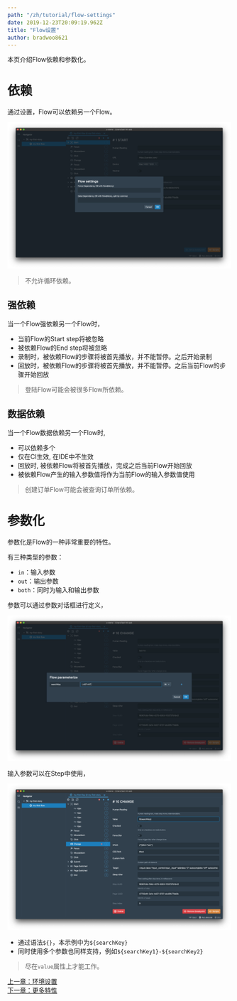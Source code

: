```yaml
---
path: "/zh/tutorial/flow-settings"
date: 2019-12-23T20:09:19.962Z
title: "Flow设置"
author: bradwoo8621
---
```


<p class="sub-title">本页介绍Flow依赖和参数化。</p>

# 依赖
通过设置，Flow可以依赖另一个Flow。

![Flow Dependency](./dependency.png)

> 不允许循环依赖。

## 强依赖
当一个Flow强依赖另一个Flow时，  
- 当前Flow的Start step将被忽略
- 被依赖Flow的End step将被忽略
- 录制时，被依赖Flow的步骤将被首先播放，并不能暂停。之后开始录制
- 回放时，被依赖Flow的步骤将被首先播放，并不能暂停。之后当前Flow的步骤开始回放

> 登陆Flow可能会被很多Flow所依赖。

## 数据依赖
当一个Flow数据依赖另一个Flow时,  
- 可以依赖多个
- 仅在CI生效, 在IDE中不生效
- 回放时, 被依赖Flow将被首先播放，完成之后当前Flow开始回放
- 被依赖Flow产生的输入参数值将作为当前Flow的输入参数值使用

> 创建订单Flow可能会被查询订单所依赖。

# 参数化
参数化是Flow的一种非常重要的特性。

有三种类型的参数：
- `in`：输入参数
- `out`：输出参数
- `both`：同时为输入和输出参数

参数可以通过参数对话框进行定义，

![Parameters](./parameter.png)

输入参数可以在Step中使用，

![Parameters In Step](./parameter-in-step.png)

- 通过语法`${}`，本示例中为`${searchKey}`
- 同时使用多个参数也同样支持，例如`${searchKey1}-${searchKey2}`

> 尽在`value`属性上才能工作。

<div class="doc-page-links">
	<div>
		<a href="/zh/tutorial/env-settings/">上一章：环境设置</a>
	</div>
	<div>
		<a href="/zh/tutorial/more-features/">下一章：更多特性</a>
	</div>
</div>